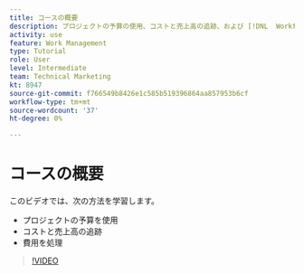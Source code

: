 ```yaml
---
title: コースの概要
description: プロジェクトの予算の使用、コストと売上高の追跡、および [!DNL  Workfront].
activity: use
feature: Work Management
type: Tutorial
role: User
level: Intermediate
team: Technical Marketing
kt: 8947
source-git-commit: f766549b8426e1c585b519396864aa857953b6cf
workflow-type: tm+mt
source-wordcount: '37'
ht-degree: 0%

---
```


# コースの概要

このビデオでは、次の方法を学習します。

* プロジェクトの予算を使用
* コストと売上高の追跡
* 費用を処理

>[!VIDEO](https://video.tv.adobe.com/v/335207/?quality=12)
